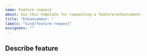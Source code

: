 ```yaml
---
name: Feature request
about: Use this template for requesting a feature/enhancement.
title: "Enhancement: "
labels: "kind/feature-request"
assignees: ""
---
```


## Describe feature
